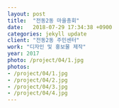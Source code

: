 ```yaml
---
layout: post
title:  "전동2동 마을총회"
date:   2018-07-29 17:34:38 +0900
categories: jekyll update
client: "전동2동 주민센터"
work: "디자인 및 홍보물 제작"
year: 2017
photo: /project/04/1.jpg
photos:
- /project/04/1.jpg
- /project/04/2.jpg
- /project/04/3.jpg
- /project/04/4.jpg
---
```


